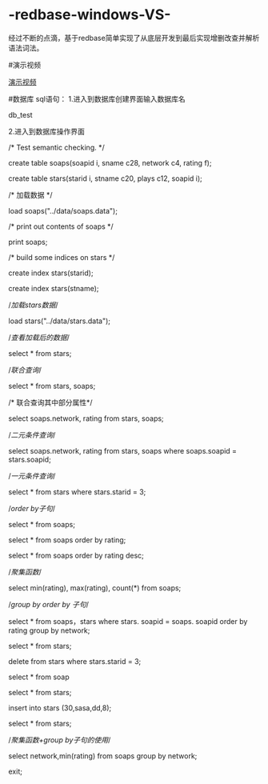 # -redbase-windows-VS-
经过不断的点滴，基于redbase简单实现了从底层开发到最后实现增删改查并解析语法词法。

#演示视频

[演示视频](https://github.com/theXiaofu/-redbase-windows-VS-/blob/main/db.mp4)

#数据库 sql语句：
1.进入到数据库创建界面输入数据库名

db_test

2.进入到数据库操作界面

/* Test semantic checking.  */


create table soaps(soapid  i, sname  c28, network  c4, rating  f);



create table stars(starid  i, stname  c20, plays  c12, soapid  i);



/* 加载数据 */

load soaps("../data/soaps.data");



/* print out contents of soaps */

print soaps;



/* build some indices on stars */

create index stars(starid);

create index stars(stname);



/*加载stars数据*/

load stars("../data/stars.data");



/*查看加载后的数据*/

select * from stars;

/*联合查询*/

select * from stars, soaps;

/* 联合查询其中部分属性*/

select soaps.network, rating from stars, soaps;

/*二元条件查询*/

select soaps.network, rating from stars, soaps where soaps.soapid = stars.soapid;

/*一元条件查询*/

select * from stars where stars.starid = 3;

/*order by子句*/

select * from soaps;

select * from soaps order by rating;

select * from soaps order by rating desc;

/*聚集函数*/

select min(rating), max(rating), count(*) from soaps;





/*group by order by 子句*/

select * from soaps，stars where stars. soapid = soaps. soapid order by rating group by network;





select * from stars;

delete from stars where stars.starid = 3;

select * from soap

select * from stars;

insert into stars (30,sasa,dd,8);

select * from stars;

/*聚集函数+group by子句的使用*/

select network,min(rating) from soaps group by network;





exit;
